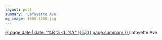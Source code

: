 ```yaml
---
layout: post
summary: 'Lafayette Ave'
og_image: 1600-1280.jpg
---
```


<p>
 <time>
  <a href="/1600">
   {{ page.date | date: "%B %-d, %Y" }}
  </a>
 </time>
 <a href="/1600">
  <img alt="{{ page.summary }}" data-taken="2/26/2022" sizes="(min-width: 700px) 50vw, calc(100vw - 2rem)" src="{{ site.assets_url }}/1600-640.jpg" srcset="{{ site.assets_url }}/1600-320.jpg 320w, {{ site.assets_url }}/1600-640.jpg 640w, {{ site.assets_url }}/1600-960.jpg 960w, {{ site.assets_url }}/1600-1280.jpg 1280w"/>
 </a>
 <span>
  Lafayette Ave
 </span>
</p>
